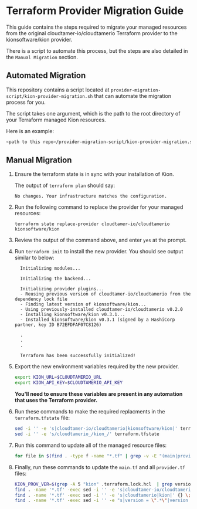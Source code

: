 # Terraform Provider Migration Guide

This guide contains the steps required to migrate your managed resources from the original cloudtamer-io/cloudtamerio Terraform provider
to the kionsoftware/kion provider.

There is a script to automate this process, but the steps are also detailed in the `Manual Migration` section.

## Automated Migration

This repository contains a script located at `provider-migration-script/kion-provider-migration.sh` that can automate
the migration process for you.

The script takes one argument, which is the path to the root directory of your Terraform managed Kion resources.

Here is an example:

```bash
<path to this repo>/provider-migration-script/kion-provider-migration.sh <path to terraform root dir>
```

## Manual Migration

1. Ensure the terraform state is in sync with your installation of Kion.

    The output of `terraform plan` should say:
      ```
      No changes. Your infrastructure matches the configuration.
      ```

2. Run the following command to replace the provider for your managed resources:

    `terraform state replace-provider cloudtamer-io/cloudtamerio kionsoftware/kion`

3. Review the output of the command above, and enter `yes` at the prompt.

4. Run `terraform init` to install the new provider. You should see output similar to below:

    ```
      Initializing modules...

      Initializing the backend...

      Initializing provider plugins...
      - Reusing previous version of cloudtamer-io/cloudtamerio from the dependency lock file
      - Finding latest version of kionsoftware/kion...
      - Using previously-installed cloudtamer-io/cloudtamerio v0.2.0
      - Installing kionsoftware/kion v0.3.1...
      - Installed kionsoftware/kion v0.3.1 (signed by a HashiCorp partner, key ID B72EFDFAF07C8126)

      .
      .
      .

      Terraform has been successfully initialized!
    ```

5. Export the new environment variables required by the new provider.

    ```bash
    export KION_URL=$CLOUDTAMERIO_URL
    export KION_API_KEY=$CLOUDTAMERIO_API_KEY
    ```

    **You'll need to ensure these variables are present in any automation that uses the Terraform provider.**

6. Run these commands to make the required replacments in the `terraform.tfstate` file:

    ```bash
    sed -i '' -e 's|cloudtamer-io/cloudtamerio|kionsoftware/kion|' terraform.tfstate
    sed -i '' -e 's/cloudtamerio_/kion_/' terraform.tfstate
    ```

7. Run this command to update all of the managed resource files:

    ```bash
    for file in $(find . -type f -name "*.tf" | grep -v -E "(main|provider).tf"); do sed -i '' -e 's|cloudtamerio|kion|' "$file"; done
   ```

8. Finally, run these commands to update the `main.tf` and all `provider.tf` files:

    ```bash
    KION_PROV_VER=$(grep -A 5 "kion" .terraform.lock.hcl  | grep version | awk '{print $3}' | tr -d '"')
    find . -name '*.tf' -exec sed -i '' -e 's|cloudtamer-io/cloudtamerio|kionsoftware/kion|' {} \;
    find . -name '*.tf' -exec sed -i '' -e 's|cloudtamerio|kion|' {} \;
    find . -name '*.tf' -exec sed -i '' -e "s|version = \".*\"|version = \"$KION_PROV_VER\"|" {} \;
    ```